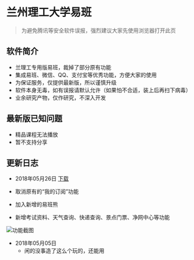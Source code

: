 # 兰州理工大学易班
> 为避免腾讯等安全软件误报，强烈建议大家先使用浏览器打开此页

## 软件简介
- 兰理工专用版易班，裁掉了部分原有功能
- 集成易班、微信、QQ、支付宝等优秀功能，方便大家的使用
- 为保证服务，仅提供最新版，所以谨慎升级
- 软件本身无毒，如有误报请默认允许（如果怕不合适，装上后再扫下病毒）
- 业余研究产物，仅作研究，不深入开发

## 最新版已知问题
- 精品课程无法播放
- 暂不支持分享

## 更新日志
- 2018年05月26日 [下载](/LUT_yiban180526.apk)

- 取消原有的“我的订阅”功能
- 加入新增的易班熊
- 新增考试资料、天气查询、快递查询、景点门票、净网中心等功能

![功能截图](/img/180526a.png)

- 2018年05月05日 
  - 闲的没事造了这么个玩的，还能用
